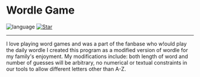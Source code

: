 # Wordle Game


![language](https://img.shields.io/badge/language-java3.1-blue?style=plastic&logo=appveyor)
[![Star](https://img.shields.io/github/stars/mylan-nguyen/WordleGame.svg?logo=github&style=social)](https://github.com/mylan-nguyen/WordleGame)

----------------------------------------------------------------------------------------------------

I love playing word games and was a part of the fanbase who w!ould play the daily wordle I created this program as a modified version of wordle for my family's enjoyment. My modifications include: both length of word and number of guesses will be arbitrary, no numerical or textual constraints in our tools to allow different letters other than A-Z.



